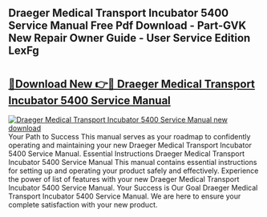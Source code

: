 ## Draeger Medical Transport Incubator 5400 Service Manual Free Pdf Download - Part-GVK New Repair Owner Guide - User Service Edition LexFg

# <h2><a href="http://bc52313.oget.top/?id=Draeger+Medical+Transport+Incubator+5400+Service+Manual">🔗Download New 👉🔴 Draeger Medical Transport Incubator 5400 Service Manual</a></h2>

[![Draeger Medical Transport Incubator 5400 Service Manual new download](https://i.imgur.com/5g1atiW.png)](http://bc52313.oget.top/?id=Draeger+Medical+Transport+Incubator+5400+Service+Manual)
Your Path to Success This manual serves as your roadmap to confidently operating and maintaining your new Draeger Medical Transport Incubator 5400 Service Manual. Essential Instructions Draeger Medical Transport Incubator 5400 Service Manual This manual contains essential instructions for setting up and operating your product safely and effectively. Experience the power of list of features with your new Draeger Medical Transport Incubator 5400 Service Manual. Your Success is Our Goal Draeger Medical Transport Incubator 5400 Service Manual. We are here to ensure your complete satisfaction with your new product.
